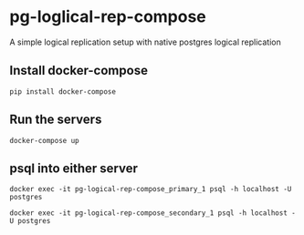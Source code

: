 # pg-loglical-rep-compose
A simple logical replication setup with native postgres logical replication


## Install docker-compose

`pip install docker-compose`

## Run the servers

`docker-compose up`

## psql into either server

`docker exec -it pg-logical-rep-compose_primary_1 psql -h localhost -U postgres`

`docker exec -it pg-logical-rep-compose_secondary_1 psql -h localhost -U postgres`
